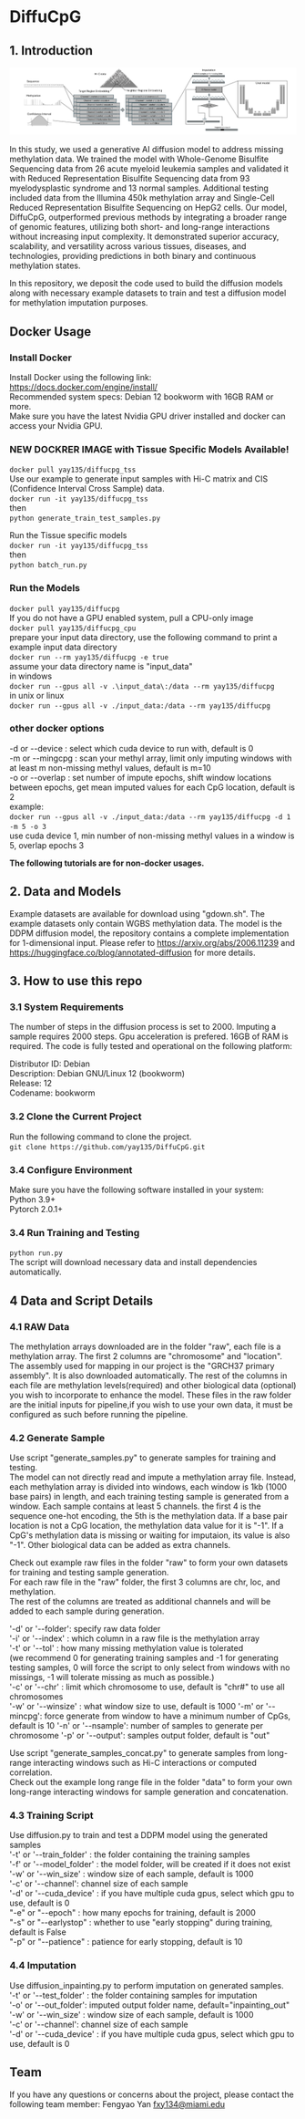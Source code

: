 # DiffuCpG
## 1. Introduction

![Arch figure](https://github.com/yay135/DiffuCpG/blob/main/methylation_imputation_arch.jpg?raw=true)

In this study, we used a generative AI diffusion model to address missing methylation data. We trained the model with Whole-Genome Bisulfite Sequencing data from 26 acute myeloid leukemia samples and validated it with Reduced Representation Bisulfite Sequencing data from 93 myelodysplastic syndrome and 13 normal samples. Additional testing included data from the Illumina 450k methylation array and Single-Cell Reduced Representation Bisulfite Sequencing on HepG2 cells. Our model, DiffuCpG, outperformed previous methods by integrating a broader range of genomic features, utilizing both short- and long-range interactions without increasing input complexity. It demonstrated superior accuracy, scalability, and versatility across various tissues, diseases, and technologies, providing predictions in both binary and continuous methylation states.

In this repository, we deposit the code used to build the diffusion models along with necessary example datasets to train and test a diffusion model for methylation imputation purposes.

## Docker Usage
### Install Docker
Install Docker using the following link:  
https://docs.docker.com/engine/install/  
Recommended system specs: Debian 12 bookworm with 16GB RAM or more.  
Make sure you have the latest Nvidia GPU driver installed and docker can access your Nvidia GPU. 
### NEW DOCKRER IMAGE with Tissue Specific Models Available!
``docker pull yay135/diffucpg_tss``  
Use our example to generate input samples with Hi-C matrix and CIS (Confidence Interval Cross Sample) data.  
``docker run -it yay135/diffucpg_tss``   
then  
``python generate_train_test_samples.py``  

Run the Tissue specific models  
``docker run -it yay135/diffucpg_tss``  
then  
``python batch_run.py``  

### Run the Models  
``docker pull yay135/diffucpg``   
If you do not have a GPU enabled system, pull a CPU-only image   
``docker pull yay135/diffucpg_cpu``   
prepare your input data directory, use the following command to print a example input data directory   
``docker run --rm yay135/diffucpg -e true``   
assume your data directory name is "input_data"   
in windows   
``docker run --gpus all -v .\input_data\:/data --rm yay135/diffucpg``  
in unix or linux   
``docker run --gpus all -v ./input_data:/data --rm yay135/diffucpg``  

### other docker options
-d or --device : select which cuda device to run with, default is 0      
-m or --mingcpg : scan your methyl array, limit only imputing windows with at least m non-missing methyl values, default is m=10   
-o or --overlap : set number of impute epochs, shift window locations between epochs, get mean imputed values for each CpG location, default is 2   
example:   
``docker run --gpus all -v ./input_data:/data --rm yay135/diffucpg -d 1 -m 5 -o 3``   
use cuda device 1, min number of non-missing methyl values in a window is 5, overlap epochs 3

**The following tutorials are for non-docker usages.**

## 2. Data and Models
Example datasets are available for download using "gdown.sh". The example datasets only contain WGBS methylation data. The model is the DDPM diffusion model, the repository contains a complete implementation for 1-dimensional input. Please refer to https://arxiv.org/abs/2006.11239  and https://huggingface.co/blog/annotated-diffusion for more details.   
## 3. How to use this repo
### 3.1 System Requirements
The number of steps in the diffusion process is set to 2000. Imputing a sample requires 2000 steps. Gpu acceleration is prefered. 16GB of RAM is required. The code is fully tested and operational on the following platform:   

Distributor ID: Debian   
Description:    Debian GNU/Linux 12 (bookworm)   
Release:        12   
Codename:       bookworm   

### 3.2 Clone the Current Project
Run the following command to clone the project.  
``git clone https://github.com/yay135/DiffuCpG.git``  
### 3.4 Configure Environment
Make sure you have the following software installed in your system:   
Python 3.9+   
Pytorch 2.0.1+ 
### 3.4 Run Training and Testing
``python run.py``   
The script will download necessary data and install dependencies automatically.   

## 4 Data and Script Details
### 4.1 RAW Data
The methylation arrays downloaded are in the folder "raw", each file is a methylation array. The first 2 columns are "chromosome" and "location". The assembly used for mapping in our project is the "GRCH37 primary assembly". It is also downloaded automatically. The rest of the columns in each file are methylation levels(required) and other biological data (optional) you wish to incorporate to enhance the model. These files in the raw folder are the initial inputs for pipeline,if you wish to use your own data, it must be configured as such before running the pipeline. 

### 4.2 Generate Sample
Use script "generate_samples.py" to generate samples for training and testing.   
The model can not directly read and impute a methylation array file. Instead, each methylation array is divided into windows, each window is 1kb (1000 base pairs) in length, and each training testing sample is generated from a window. Each sample contains at least 5 channels. the first 4 is the sequence one-hot encoding, the 5th is the methylation data. If a base pair location is not a CpG location, the methylation data value for it is "-1". If a CpG's methylation data is missing or waiting for imputaion, its value is also "-1". Other biological data can be added as extra channels.   

Check out example raw files in the folder "raw" to form your own datasets for training and testing sample generation.   
For each raw file in the "raw" folder, the first 3 columns are chr, loc, and methylation.   
The rest of the columns are treated as additional channels and will be added to each sample during generation.   

'-d' or '--folder': specify raw data folder   
'-i' or '--index' : which column in a raw file is the methylation array   
'-t' or '--tol' : how many missing methylation value is tolerated   
(we recommend 0 for generating training samples and -1 for generating testing samples, 0 will force the script to only select from windows with no missings, -1 will tolerate missing as much as possible.)     
'-c' or '--chr' : limit which chromosome to use, default is "chr#" to use all chromosomes   
'-w' or '--winsize' : what window size to use, default is 1000 
'-m' or '--mincpg': force generate from window to have a minimum number of CpGs, default is 10
'-n' or '--nsample': number of samples to generate per chromosome
'-p' or '--output': samples output folder, default is "out"

Use script "generate_samples_concat.py" to generate samples from long-range interacting windows such as Hi-C interactions or computed correlation.   
Check out the example long range file in the folder "data" to form your own long-range interacting windows for sample generation and concatenation.   

### 4.3 Training Script
Use diffusion.py to train and test a DDPM model using the generated samples  
'-t' or '--train_folder' : the folder containing the training samples   
'-f' or '--model_folder' : the model folder, will be created if it does not exist      
'-w' or '--win_size' : window size of each sample, default is 1000   
'-c' or '--channel': channel size of each sample   
'-d' or '--cuda_device' : if you have multiple cuda gpus, select which gpu to use, default is 0   
"-e" or "--epoch" : how many epochs for training, default is 2000   
"-s" or "--earlystop" : whether to use "early stopping" during training, default is False   
"-p" or "--patience" : patience for early stopping, default is 10   

### 4.4 Imputation 
Use diffusion_inpainting.py to perform imputation on generated samples.   
'-t' or '--test_folder' : the folder containing samples for imputation   
'-o' or '--out_folder': imputed output folder name, default="inpainting_out"   
'-w' or '--win_size' : window size of each sample, default is 1000   
'-c' or '--channel': channel size of each sample   
'-d' or '--cuda_device' : if you have multiple cuda gpus, select which gpu to use, default is 0   
 
## Team
If you have any questions or concerns about the project, please contact the following team member:
Fengyao Yan fxy134@miami.edu 
